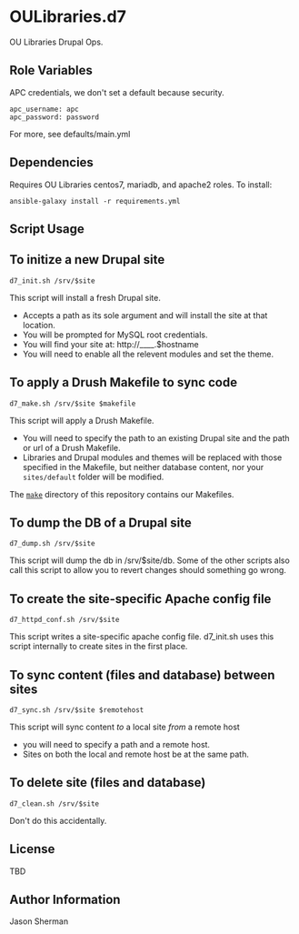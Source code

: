 OULibraries.d7
=========

OU Libraries Drupal Ops.

Role Variables
--------------

APC credentials, we don't set a default because security.
```
apc_username: apc
apc_password: password
```

For more, see defaults/main.yml

Dependencies
------------

Requires OU Libraries centos7, mariadb, and apache2 roles. To install:
```
ansible-galaxy install -r requirements.yml
```

Script Usage
----------------

## To initize a new Drupal site

```
d7_init.sh /srv/$site
```

This script will install a fresh Drupal site.
* Accepts a path as its sole argument and will install the site at that location. 
* You will be prompted for MySQL root credentials.
* You will find your site at: http://____.$hostname
* You will need to enable all the relevent modules and set the theme.

## To apply a Drush Makefile to sync code

```
d7_make.sh /srv/$site $makefile
```
This script will apply a Drush Makefile.
* You will need to specify the path to an existing Drupal site and the path or url of a Drush Makefile.
* Libraries and Drupal modules and themes will be replaced with those specified in the Makefile, but neither database content, nor your `sites/default` folder will be modified.

The [`make`](./make) directory of this repository contains our Makefiles. 

## To dump the DB of a Drupal site

```
d7_dump.sh /srv/$site
```

This script will dump the db in /srv/$site/db. Some of the other scripts also call this script to allow you to revert changes should something go wrong.

## To create the site-specific Apache config file

```
d7_httpd_conf.sh /srv/$site
```

This script writes a site-specific apache config file. d7_init.sh uses this script internally to create sites in the first place.

## To sync content (files and database) between sites

```
d7_sync.sh /srv/$site $remotehost
```

This script will sync content *to* a local site *from* a remote host
* you will need to specify a path and a remote host. 
* Sites on both the local and remote host be at the same path. 


## To delete site (files and database)

```
d7_clean.sh /srv/$site
```

Don't do this accidentally.

License
-------

TBD

Author Information
------------------

Jason Sherman
